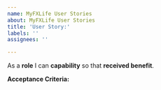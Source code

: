```yaml
---
name: MyFXLife User Stories
about: MyFXLife User Stories
title: 'User Story:'
labels: ''
assignees: ''

---
```


As a **role** I can **capability** so that **received benefit**.

**Acceptance Criteria:**

